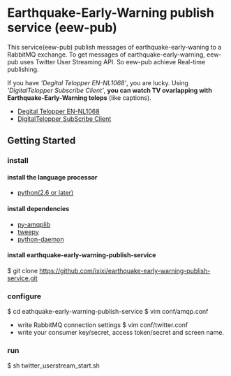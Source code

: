 Earthquake-Early-Warning publish service (eew-pub)
===========

This service(eew-pub) publish messages of earthquake-early-waning to a RabbitMQ exchange.
To get messages of earthquake-early-warning, eew-pub uses Twitter User Streaming API.
So eew-pub achieve Real-time publishing.

If you have *'Degital Telopper EN-NL1068'*, you are lucky.
Using *'DigitalTelopper Subscribe Client'*, **you can watch TV ovarlapping with Earthquake-Early-Warning telops** (like captions).

 * [Degital Telopper EN-NL1068](http://entis-marketing.jp/products/dt/nl1068/index.html)
 * [DigitalTelopper SubScribe Client](https://github.com/ixixi/digitaltelopper-subscribe-client)

## Getting Started

### install

#### install the language processor

* [python(2.6 or later)](http://www.python.org/getit/)

#### install dependencies

 *  [py-amqplib](http://entis-marketing.jp/products/dt/nl1068/index.html)
 *  [tweepy](https://github.com/joshthecoder/tweepy)
 *  [python-daemon](http://pypi.python.org/pypi/python-daemon/)

#### install earthquake-early-warning-publish-service

$ git clone https://github.com/ixixi/earthquake-early-warning-publish-service.git

### configure

$ cd eathquake-early-warning-publish-service
$ vim conf/amqp.conf
 - write RabbitMQ connection settings
$ vim conf/twitter.conf
 - write your consumer key/secret, access token/secret and screen name.

### run

$ sh twitter_userstream_start.sh


